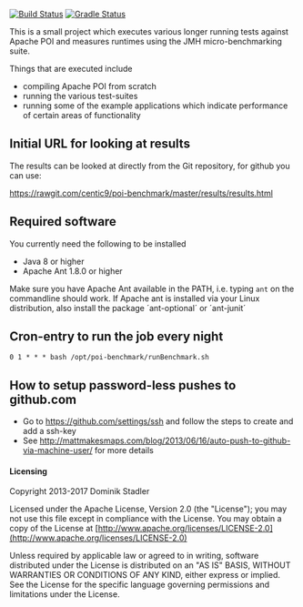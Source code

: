 [![Build Status](https://travis-ci.org/centic9/poi-benchmark.svg)](https://travis-ci.org/centic9/poi-benchmark) [![Gradle Status](https://gradleupdate.appspot.com/centic9/poi-benchmark/status.svg?branch=master)](https://gradleupdate.appspot.com/centic9/poi-benchmark/status)

This is a small project which executes various longer running
tests against Apache POI and measures runtimes using
the JMH micro-benchmarking suite.

Things that are executed include

* compiling Apache POI from scratch
* running the various test-suites
* running some of the example applications which
indicate performance of certain areas of functionality

## Initial URL for looking at results

The results can be looked at directly from the Git repository, for github you can use:

https://rawgit.com/centic9/poi-benchmark/master/results/results.html

## Required software

You currently need the following to be installed
* Java 8 or higher
* Apache Ant 1.8.0 or higher

Make sure you have Apache Ant available in the PATH, i.e. typing `ant` on the commandline should work.
If Apache ant is installed via your Linux distribution, also install the package ´ant-optional´ or ´ant-junit´

## Cron-entry to run the job every night

    0 1 * * * bash /opt/poi-benchmark/runBenchmark.sh

## How to setup password-less pushes to github.com

* Go to https://github.com/settings/ssh and follow the steps to create and add a ssh-key
* See http://mattmakesmaps.com/blog/2013/06/16/auto-push-to-github-via-machine-user/ for more details

#### Licensing

   Copyright 2013-2017 Dominik Stadler

   Licensed under the Apache License, Version 2.0 (the "License");
   you may not use this file except in compliance with the License.
   You may obtain a copy of the License at [http://www.apache.org/licenses/LICENSE-2.0](http://www.apache.org/licenses/LICENSE-2.0)

   Unless required by applicable law or agreed to in writing, software
   distributed under the License is distributed on an "AS IS" BASIS,
   WITHOUT WARRANTIES OR CONDITIONS OF ANY KIND, either express or implied.
   See the License for the specific language governing permissions and
   limitations under the License.
